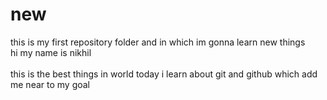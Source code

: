 # new
this is my first repository folder and in which im gonna learn new things
<br>
hi my name is nikhil  
<br>
this is the best things in world today i learn about git and github which add me near to my goal 
